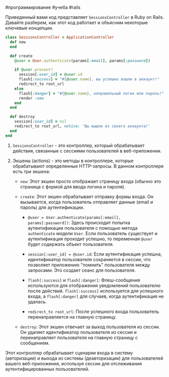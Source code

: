 #программирование
#учеба
#rails 

Приведенный вами код представляет `SessionsController` в Ruby on Rails. Давайте разберем, как этот код работает и объясним некоторые ключевые концепции.

```ruby
class SessionsController < ApplicationController
  def new
  end

  def create
    @user = User.authenticate(params[:email], params[:password])

    if @user.present?
      session[:user_id] = @user.id
      flash[:success] = "#{@user.name}, вы успешно вошли в аккаунт!"
      redirect_to root_url
    else
      flash[:danger] = "#{@user.name}, неправильный логин или пароль!"
      render :new
    end
  end

  def destroy
    session[:user_id] = nil
    redirect_to root_url, notice: 'Вы вышли из своего аккаунта!'
  end
end
```

1. `SessionsController` - это контроллер, который обрабатывает действия, связанные с сессиями пользователей в веб-приложении.

2. Экшены (actions) - это методы в контроллере, которые обрабатывают определенные HTTP-запросы. В данном контроллере есть три экшена:

   - `new`: Этот экшен просто отображает страницу входа (обычно это страница с формой для ввода логина и пароля).

   - `create`: Этот экшен обрабатывает отправку формы входа. Он вызывается, когда пользователь отправляет данные (email и пароль) для аутентификации. 

     - `@user = User.authenticate(params[:email], params[:password])`: Здесь происходит попытка аутентификации пользователя с помощью метода `authenticate` модели `User`. Если пользователь существует и аутентификация проходит успешно, то переменная `@user` будет содержать объект пользователя.

     - `session[:user_id] = @user.id`: Если аутентификация успешна, идентификатор пользователя сохраняется в сессии, что позволяет приложению "помнить" пользователя между запросами. Это создает сеанс для пользователя.

     - `flash[:success]` и `flash[:danger]`: Флеш-сообщения используются для отображения уведомлений пользователю после действий. `flash[:success]` используется для успешного входа, а `flash[:danger]` для случаев, когда аутентификация не удалась.

     - `redirect_to root_url`: После успешного входа пользователь перенаправляется на главную страницу.

   - `destroy`: Этот экшен отвечает за выход пользователя из сессии. Он удаляет идентификатор пользователя из сессии и перенаправляет пользователя на главную страницу с сообщением.

Этот контроллер обрабатывает сценарии входа в систему (авторизации) и выхода из системы (деавторизации) для пользователей вашего веб-приложения, используя сессии для отслеживания аутентифицированных пользователей.